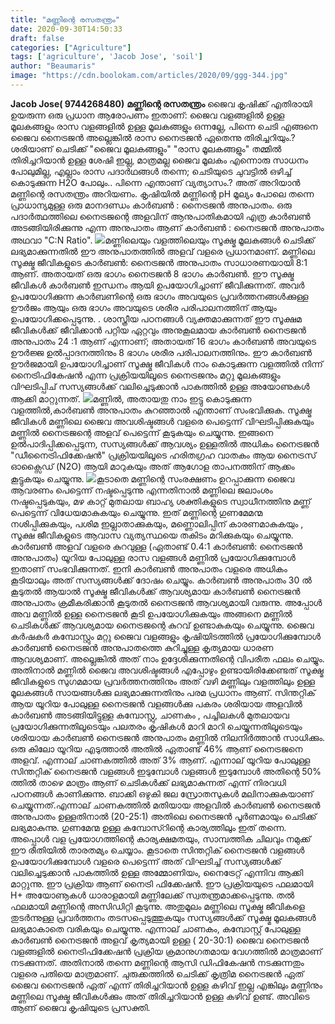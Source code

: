 ```yaml
---
title: "മണ്ണിന്റെ രസതന്ത്രം"
date: 2020-09-30T14:50:33
draft: false
categories: ["Agriculture"]
tags: ['agriculture', 'Jacob Jose', 'soil']
author: "Beaumaris"
image: "https://cdn.boolokam.com/articles/2020/09/ggg-344.jpg"
---
```


**[](https://wordpress-972788-3403151.cloudwaysapps.com/jacob-jose-post-chemistry-of-soil/288885/ggg-852)Jacob Jose( 9744268480)** **മണ്ണിന്റെ രസതന്ത്രം** ജൈവ കൃഷിക്ക് എതിരായി ഉയരുന്ന ഒരു പ്രധാന ആരോപണം ഇതാണ്: ജൈവ വളങ്ങളിൽ ഉള്ള മൂലകങ്ങളും രാസ വളങ്ങളിൽ ഉള്ള മൂലകങ്ങളും ഒന്നല്ലേ, പിന്നെ ചെടി എങ്ങനെ ജൈവ നൈട്രജൻ അല്ലെങ്കിൽ രാസ നൈട്രജൻ ഏതെന്നു തിരിച്ചറിയും.? ശരിയാണ് ചെടിക്ക് "ജൈവ മൂലകങ്ങളും" "രാസ മൂലകങ്ങളും" തമ്മിൽ തിരിച്ചറിയാൻ ഉള്ള ശേഷി ഇല്ല, മാത്രമല്ല ജൈവ മൂലകം എന്നൊരു സാധനം പോലുമില്ല, എല്ലാം രാസ പദാർഥങ്ങൾ തന്നെ; ചെടിയുടെ ചുവട്ടിൽ ഒഴിച്ച് കൊടുക്കുന്ന H2O പോലും.. പിന്നെ എന്താണ് വ്യത്യാസം.? അത് അറിയാൻ മണ്ണിന്റെ രസതന്ത്രം അറിയണം. കൃഷിയിൽ മണ്ണിന്റെ pH മൂല്യം പോലെ തന്നെ പ്രാധാന്യമുള്ള ഒരു മാനദണ്ഡം കാർബൺ : നൈട്രജൻ അനുപാതം. ഒരു പദാർത്ഥത്തിലെ നൈട്രജന്റെ അളവിന് ആനുപാതികമായി എത്ര കാർബൺ അടങ്ങിയിരിക്കുന്നു എന്ന അനുപാതം ആണ് കാർബൺ : നൈട്രജൻ അനുപാതം അഥവാ "C:N Ratio". [![](https://cdn.boolokam.com/articles/2020/09/be0a3db4-aac7-4325-98c2-804a4f2d2de5.jpg)](https://wordpress-972788-3403151.cloudwaysapps.com/jacob-jose-post-chemistry-of-soil/288885/be0a3db4-aac7-4325-98c2-804a4f2d2de5)മണ്ണിലെയും വളത്തിലെയും സൂക്ഷ്മ മൂലകങ്ങൾ ചെടിക്ക് ലഭ്യമാക്കുന്നതിൽ ഈ അനുപാതത്തിൽ അളവ് വളരെ പ്രധാനമാണ്. മണ്ണിലെ സൂക്ഷ്മ ജീവികളുടെ കാർബൺ: നൈട്രജൻ അനുപാതം സാധാരണയായി 8:1 ആണ്. അതായത് ഒരു ഭാഗം നൈട്രജൻ 8 ഭാഗം കാർബൺ. ഈ സൂക്ഷ്മ ജീവികൾ കാർബൺ ഇന്ധനം ആയി ഉപയോഗിച്ചാണ് ജീവിക്കുന്നത്. അവർ ഉപയോഗിക്കുന്ന കാർബണിന്റെ ഒരു ഭാഗം അവയുടെ പ്രവർത്തനങ്ങൾക്കുള്ള ഊർജം ആയും ഒരു ഭാഗം അവയുടെ ശരീര പരിപാലനത്തിന് ആയും ഉപയോഗിക്കപ്പെടുന്നു. . ശാസ്ത്രീയ പഠനങ്ങൾ വ്യക്തമാക്കുന്നത് ഈ സൂക്ഷമ ജീവികൾക്ക് ജീവിക്കാൻ പറ്റിയ ഏറ്റവും അനുകൂലമായ കാർബൺ നൈട്രജൻ അനുപാതം 24 :1 ആണ് എന്നാണ്; അതായത് 16 ഭാഗം കാർബൺ അവയുടെ ഊർജ്ജ ഉൽപ്പാദനത്തിനും 8 ഭാഗം ശരീര പരിപാലനത്തിനും. ഈ കാർബൺ ഊർജമായി ഉപയോഗിച്ചാണ് സൂക്ഷ്മ ജീവികൾ നാം കൊടുക്കുന്ന വളത്തിൽ നിന്ന് നൈട്രിഫികേഷൻ എന്ന പ്രക്രിയയിലൂടെ നൈട്രജനും മറ്റു മൂലകങ്ങളും വിഘടിപ്പിച് സസ്യങ്ങൾക്ക് വലിച്ചെടുക്കാൻ പാകത്തിൽ ഉള്ള അയോണുകൾ ആക്കി മാറ്റുന്നത്. [![](https://cdn.boolokam.com/articles/2020/09/836ccf3f-869a-46bc-8076-573afe505f7e.jpg)](https://wordpress-972788-3403151.cloudwaysapps.com/jacob-jose-post-chemistry-of-soil/288885/836ccf3f-869a-46bc-8076-573afe505f7e)മണ്ണിൽ, അതായതു നാം ഇട്ടു കൊടുക്കുന്ന വളത്തിൽ,കാർബൺ അനുപാതം കുറഞ്ഞാൽ എന്താണ് സംഭവിക്കുക. സൂക്ഷ്മ ജീവികൾ മണ്ണിലെ ജൈവ അവശിഷ്ടങ്ങൾ വളരെ പെട്ടെന്ന് വിഘടിപ്പിക്കുകയും മണ്ണിൽ നൈട്രജന്റെ അളവ് പെട്ടെന്ന് കൂടുകയും ചെയ്യുന്നു. ഇങ്ങനെ ഉൽപാദിപ്പിക്കപ്പെടുന്ന, സസ്യങ്ങൾക്ക് ആവശ്യം ഉള്ളതിൽ അധികം നൈട്രജൻ "ഡീനൈട്രിഫിക്കേഷൻ" പ്രക്രിയയിലൂടെ ഹരിതഗ്രഹ വാതകം ആയ നൈട്രസ് ഓക്സൈഡ് (N2O) ആയി മാറുകയും അത് ആഗോള താപനത്തിന് ആക്കം കൂട്ടുകയും ചെയ്യുന്നു. [![](https://cdn.boolokam.com/articles/2020/09/969123bb-e4a7-49eb-b4f9-aa6970329002.jpg)](https://wordpress-972788-3403151.cloudwaysapps.com/jacob-jose-post-chemistry-of-soil/288885/969123bb-e4a7-49eb-b4f9-aa6970329002)കൂടാതെ മണ്ണിന്റെ സംരക്ഷണം ഉറപ്പാക്കുന്ന ജൈവ ആവരണം പെട്ടെന്ന് നഷ്ടപ്പെടുന്നു എന്നതിനാൽ മണ്ണിലെ ജലാംശം നഷ്ടപ്പെടുകയും, മഴ കാറ്റ് മുതലായ ബാഹ്യ ശക്തികളുടെ സ്വാധീനത്തിനു മണ്ണ് പെട്ടെന്ന് വിധേയമാകുകയും ചെയ്യുന്നു. ഇത് മണ്ണിന്റെ ഗുണമേമന്മ നശിപ്പിക്കുകയും, പശിമ ഇല്ലാതാക്കുകയും, മണ്ണൊലിപ്പിന് കാരണമാകുകയും , സൂക്ഷ ജീവികളുടെ ആവാസ വ്യത്യസ്ഥയെ തകിടം മറിക്കുകയും ചെയ്യുന്നു. കാർബൺ അളവ് വളരെ കുറവുള്ള (ഏതാണ്ട് 0.4:1 കാർബൺ: നൈട്രജൻ അനുപാതം) യൂറിയ പോലുള്ള രാസ വളങ്ങൾ മണ്ണിൽ പ്രയോഗിക്കുമ്പോൾ ഇതാണ് സംഭവിക്കുന്നത്. ഇനി കാർബൺ അനുപാതം വളരെ അധികം കൂടിയാലും അത് സസ്യങ്ങൾക്ക് ദോഷം ചെയ്യും. കാർബൺ അനുപാതം 30 ൽ കൂടുതൽ ആയാൽ സൂക്ഷ്മ ജീവികൾക്ക് ആവശ്യമായ കാർബൺ നൈട്രജൻ അനുപാതം ക്രമീകരിക്കാൻ കൂടുതൽ നൈട്രജൻ ആവശ്യമായി വരുന്നു. അപ്പോൾ അവ മണ്ണിൽ ഉള്ള നൈട്രജൻ കൂടി ഉപയോഗിക്കുകയും അങ്ങനെ മണ്ണിൽ ചെടികൾക്ക് ആവശ്യമായ നൈട്രജന്റെ കുറവ് ഉണ്ടാകുകയും ചെയ്യുന്നു. ജൈവ കർഷകർ കമ്പോസ്റ്റും മറ്റു ജൈവ വളങ്ങളും കൃഷിയിടത്തിൽ പ്രയോഗിക്കുമ്പോൾ കാർബൺ നൈട്രജൻ അനുപാതത്തെ കുറിച്ചുള്ള കൃത്യമായ ധാരണ ആവശ്യമാണ്. അല്ലെങ്കിൽ അത് നാം ഉദ്ദേശിക്കുന്നതിന്റെ വിപരീത ഫലം ചെയ്യും. അതിനാൽ മണ്ണിൽ ജൈവ അവശിഷ്ടങ്ങൾ എപ്പോഴും ഉണ്ടായിരിക്കേണ്ടത് സൂക്ഷ്മ ജീവികളുടെ സുഗമമായ പ്രവർത്തനത്തിനും അത് വഴി മണ്ണിലും വളത്തിലും ഉള്ള മൂലകങ്ങൾ സായങ്ങൾക്കു ലഭ്യമാക്കുന്നതിനും പരമ പ്രധാനം ആണ്. സിന്തറ്റിക് ആയ യൂറിയ പോലുള്ള നൈട്രജൻ വളങ്ങൾക്കു പകരം ശരിയായ അളവിൽ കാർബൺ അടങ്ങിയിട്ടുള്ള കമ്പോസ്റ്റു, ചാണകം , പച്ചിലകൾ മുതലായവ പ്രയോഗിക്കുന്നതിലൂടെയും പലതരം കൃഷികൾ മാറി മാറി ചെയ്യുന്നതിലൂടെയും ശരിയായ കാർബൺ നൈട്രജൻ അനുപാതം മണ്ണിൽ നിലനിർത്താൻ സാധിക്കും. ഒരു കിലോ യൂറിയ എടുത്താൽ അതിൽ ഏതാണ്ട് 46% ആണ് നൈട്രജനെ അളവ്. എന്നാല് ചാണകത്തിൽ അത് 3% ആണ്. എന്നാല് യൂറിയ പോലുള്ള സിന്തറ്റിക് നൈട്രജൻ വളങ്ങൾ ഇടുമ്പോൾ വളങ്ങൾ ഇടുമ്പോൾ അതിന്റെ 50% ത്തിൽ താഴെ മാത്രം ആണ് ചെടികൾക്ക് ലഭ്യമാകുന്നത് എന്ന് നിരവധി പഠനങ്ങൾ കാണിക്കുന്നു. ബാക്കി ഒഴുകി ജല സ്രോതസുകൾ മലിനാക്കുകയാണ് ചെയ്യുന്നത്.എന്നാല് ചാണകത്തിൽ മതിയായ അളവിൽ കാർബൺ നൈട്രജൻ അനുപാതം ഉള്ളതിനാൽ (20-25:1) അതിലെ നൈട്രജൻ പൂർണമായും ചെടിക്ക് ലഭ്യമാകുന്നു. ഗുണമേന്മ ഉള്ള കമ്പോസ്റിന്റെ കാര്യത്തിലും ഇത് തന്നെ. അപ്പൊൾ വള പ്രയോഗത്തിന്റെ കാര്യക്ഷമതയും, സാമ്പത്തിക ചിലവും നമുക്ക് ഈ രീതിയിൽ താരതമ്യം ചെയ്യാം. കൂടാതെ സിന്തറ്റിക് നൈട്രജൻ വളങ്ങൾ ഉപയോഗിക്കുമ്പോൾ വളരെ പെട്ടെന്ന് അത് വിഘടിച്ച് സസ്യങ്ങൾക്ക് വലിച്ചെടുക്കാൻ പാകത്തിൽ ഉള്ള അമ്മോണിയം, നൈട്രേറ്റ് എന്നിവ ആക്കി മാറ്റുന്നു. ഈ പ്രക്രിയ ആണ് നൈട്രി ഫിക്കേഷൻ. ഈ പ്രക്രിയയുടെ ഫലമായി H+ അയോണൂകൾ ധാരാളമായി മണ്ണിലേക്ക് സ്വതന്ത്രമാക്കപ്പെടുന്നു. തൽ ഫലമായി മണ്ണിന്റെ അസിഡിറ്റി കൂടുന്നു. അതുമൂലം മണ്ണിലെ സൂക്ഷ്മ ജീവികളെ തുടർന്നുള്ള പ്രവർത്തനം തടസപ്പെടുത്തുകയും സസ്യങ്ങൾക്ക് സൂക്ഷ്മ മൂലകങ്ങൾ ലഭ്യമാകാതെ വരികയും ചെയ്യുന്നു. എന്നാല് ചാണകം, കമ്പോസ്റ്റ് പോലുള്ള കാർബൺ നൈട്രജൻ അളവ് കൃത്യമായി ഉള്ള ( 20-30:1) ജൈവ നൈട്രജൻ വളങ്ങളിൽ നൈട്രിഫിക്കേഷൻ പ്രക്രിയ ക്രമാനുഗതമായ വേഗത്തിൽ മാത്രമാണ് നടക്കുന്നത്. അതിനാൽ തന്നെ മണ്ണിന്റെ ആസി ഡിഫികേഷൻ നടക്കുന്നതും വളരെ പതിയെ മാത്രമാണ്. ചുരുക്കത്തിൽ ചെടിക്ക് കൃത്രിമ നൈട്രജൻ ഏത് ജൈവ നൈട്രജൻ ഏത് എന്ന് തിരിച്ചറിയാൻ ഉള്ള കഴിവ് ഇല്ല എങ്കിലും മണ്ണിനും മണ്ണിലെ സൂക്ഷ്മ ജീവികൾക്കും അത് തിരിച്ചറിയാൻ ഉള്ള കഴിവ് ഉണ്ട്. അവിടെ ആണ് ജൈവ കൃഷിയുടെ പ്രസക്തി.
